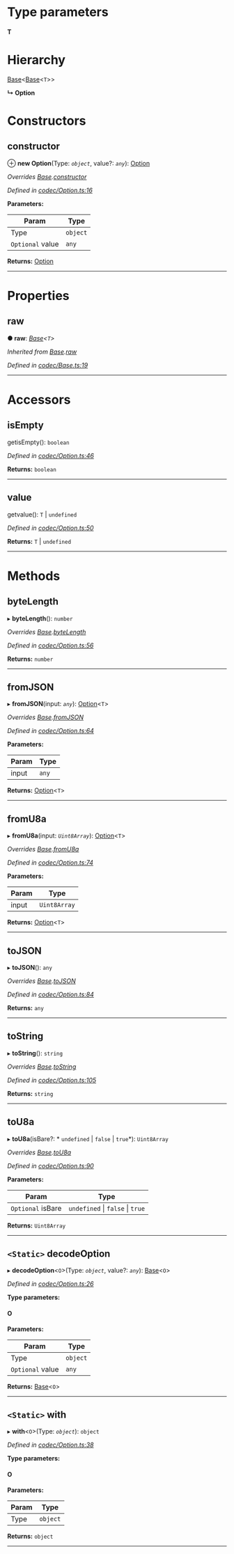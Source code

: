 

# Type parameters
#### T 
# Hierarchy

 [Base](_codec_base_.base.md)<[Base](_codec_base_.base.md)<`T`>>

**↳ Option**

# Constructors

<a id="constructor"></a>

##  constructor

⊕ **new Option**(Type: *`object`*, value?: *`any`*): [Option](_codec_option_.option.md)

*Overrides [Base](_codec_base_.base.md).[constructor](_codec_base_.base.md#constructor)*

*Defined in [codec/Option.ts:16](https://github.com/polkadot-js/api/blob/e8c834f/packages/types/src/codec/Option.ts#L16)*

**Parameters:**

| Param | Type |
| ------ | ------ |
| Type | `object` |
| `Optional` value | `any` |

**Returns:** [Option](_codec_option_.option.md)

___

# Properties

<a id="raw"></a>

##  raw

**● raw**: *[Base](_codec_base_.base.md)<`T`>*

*Inherited from [Base](_codec_base_.base.md).[raw](_codec_base_.base.md#raw)*

*Defined in [codec/Base.ts:19](https://github.com/polkadot-js/api/blob/e8c834f/packages/types/src/codec/Base.ts#L19)*

___

# Accessors

<a id="isempty"></a>

##  isEmpty

getisEmpty(): `boolean`

*Defined in [codec/Option.ts:46](https://github.com/polkadot-js/api/blob/e8c834f/packages/types/src/codec/Option.ts#L46)*

**Returns:** `boolean`

___
<a id="value"></a>

##  value

getvalue():  `T` &#124; `undefined`

*Defined in [codec/Option.ts:50](https://github.com/polkadot-js/api/blob/e8c834f/packages/types/src/codec/Option.ts#L50)*

**Returns:**  `T` &#124; `undefined`

___

# Methods

<a id="bytelength"></a>

##  byteLength

▸ **byteLength**(): `number`

*Overrides [Base](_codec_base_.base.md).[byteLength](_codec_base_.base.md#bytelength)*

*Defined in [codec/Option.ts:56](https://github.com/polkadot-js/api/blob/e8c834f/packages/types/src/codec/Option.ts#L56)*

**Returns:** `number`

___
<a id="fromjson"></a>

##  fromJSON

▸ **fromJSON**(input: *`any`*): [Option](_codec_option_.option.md)<`T`>

*Overrides [Base](_codec_base_.base.md).[fromJSON](_codec_base_.base.md#fromjson)*

*Defined in [codec/Option.ts:64](https://github.com/polkadot-js/api/blob/e8c834f/packages/types/src/codec/Option.ts#L64)*

**Parameters:**

| Param | Type |
| ------ | ------ |
| input | `any` |

**Returns:** [Option](_codec_option_.option.md)<`T`>

___
<a id="fromu8a"></a>

##  fromU8a

▸ **fromU8a**(input: *`Uint8Array`*): [Option](_codec_option_.option.md)<`T`>

*Overrides [Base](_codec_base_.base.md).[fromU8a](_codec_base_.base.md#fromu8a)*

*Defined in [codec/Option.ts:74](https://github.com/polkadot-js/api/blob/e8c834f/packages/types/src/codec/Option.ts#L74)*

**Parameters:**

| Param | Type |
| ------ | ------ |
| input | `Uint8Array` |

**Returns:** [Option](_codec_option_.option.md)<`T`>

___
<a id="tojson"></a>

##  toJSON

▸ **toJSON**(): `any`

*Overrides [Base](_codec_base_.base.md).[toJSON](_codec_base_.base.md#tojson)*

*Defined in [codec/Option.ts:84](https://github.com/polkadot-js/api/blob/e8c834f/packages/types/src/codec/Option.ts#L84)*

**Returns:** `any`

___
<a id="tostring"></a>

##  toString

▸ **toString**(): `string`

*Overrides [Base](_codec_base_.base.md).[toString](_codec_base_.base.md#tostring)*

*Defined in [codec/Option.ts:105](https://github.com/polkadot-js/api/blob/e8c834f/packages/types/src/codec/Option.ts#L105)*

**Returns:** `string`

___
<a id="tou8a"></a>

##  toU8a

▸ **toU8a**(isBare?: * `undefined` &#124; `false` &#124; `true`*): `Uint8Array`

*Overrides [Base](_codec_base_.base.md).[toU8a](_codec_base_.base.md#tou8a)*

*Defined in [codec/Option.ts:90](https://github.com/polkadot-js/api/blob/e8c834f/packages/types/src/codec/Option.ts#L90)*

**Parameters:**

| Param | Type |
| ------ | ------ |
| `Optional` isBare |  `undefined` &#124; `false` &#124; `true`|

**Returns:** `Uint8Array`

___
<a id="decodeoption"></a>

## `<Static>` decodeOption

▸ **decodeOption**<`O`>(Type: *`object`*, value?: *`any`*): [Base](_codec_base_.base.md)<`O`>

*Defined in [codec/Option.ts:26](https://github.com/polkadot-js/api/blob/e8c834f/packages/types/src/codec/Option.ts#L26)*

**Type parameters:**

#### O 
**Parameters:**

| Param | Type |
| ------ | ------ |
| Type | `object` |
| `Optional` value | `any` |

**Returns:** [Base](_codec_base_.base.md)<`O`>

___
<a id="with"></a>

## `<Static>` with

▸ **with**<`O`>(Type: *`object`*): `object`

*Defined in [codec/Option.ts:38](https://github.com/polkadot-js/api/blob/e8c834f/packages/types/src/codec/Option.ts#L38)*

**Type parameters:**

#### O 
**Parameters:**

| Param | Type |
| ------ | ------ |
| Type | `object` |

**Returns:** `object`

___

